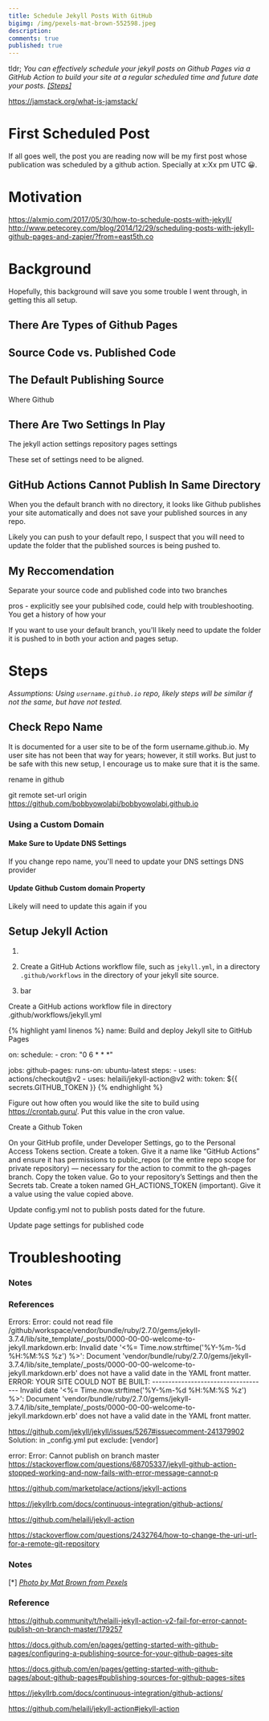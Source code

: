 ```yaml
---
title: Schedule Jekyll Posts With GitHub
bigimg: /img/pexels-mat-brown-552598.jpeg
description: 
comments: true
published: true
---
```


tldr; *You can effectively schedule your jekyll posts on Github Pages via a GitHub Action to build your site at a regular scheduled time and future date your posts.  [[Steps]](#steps)*

https://jamstack.org/what-is-jamstack/

# First Scheduled Post
If all goes well, the post you are reading now will be my first post whose publication was scheduled by a github action. Specially at x:Xx pm UTC 😀.

# Motivation

https://alxmjo.com/2017/05/30/how-to-schedule-posts-with-jekyll/
http://www.petecorey.com/blog/2014/12/29/scheduling-posts-with-jekyll-github-pages-and-zapier/?from=east5th.co

# Background
Hopefully, this background will save you some trouble I went through, in getting this all setup.

## There Are Types of Github Pages
## Source Code vs. Published Code
## The Default Publishing Source
Where Github 
## There Are Two Settings In Play
The jekyll action settings
repository pages settings

These set of settings need to be aligned.

## GitHub Actions Cannot Publish In Same Directory 
When you the default branch with no directory, it looks like Github publishes your site automatically and does not save your published sources in any repo.

Likely you can push to your default repo, I suspect that you will need to update the folder that the published sources is being pushed to.

## My Reccomendation
Separate your source code and published code into two branches

pros - explicitly see your publsihed code, could help with troubleshooting.  You get a history of how your 

If you want to use your default branch, you'll likely need to update the folder it is pushed to in both your action and pages setup.

# Steps 
*Assumptions: Using `username.github.io` repo, likely steps will be similar if not the same, but have not tested.*

## Check Repo Name
It is documented for a user site to be of the form username.github.io.  My user site has not been that way for years; however, it still works.  But just to be safe with this new setup, I encourage us to make sure that it is the same.

rename in github

git remote set-url origin https://github.com/bobbyowolabi/bobbyowolabi.github.io

### Using a Custom Domain

#### Make Sure to Update DNS Settings
If you change repo name, you'll need to update your DNS settings DNS provider

#### Update Github Custom domain Property 
Likely will need to update this again if you 


## Setup Jekyll Action
1. 

1. Create a GitHub Actions workflow file, such as `jekyll.yml`, in a directory `.github/workflows` in the directory of your jekyll site source.

1. bar


Create a GitHub actions workflow file in directory .github/workflows/jekyll.yml


{% highlight yaml linenos %}
name: Build and deploy Jekyll site to GitHub Pages

on:
  schedule:
    - cron: "0 6 * * *"

jobs:
  github-pages:
    runs-on: ubuntu-latest
    steps:
      - uses: actions/checkout@v2
      - uses: helaili/jekyll-action@v2
        with:
          token: ${{ secrets.GITHUB_TOKEN }}
{% endhighlight %}

Figure out how often you would like the site to build using https://crontab.guru/.  Put this value in the cron value.

Create a Github Token

On your GitHub profile, under Developer Settings, go to the Personal Access Tokens section.
Create a token. Give it a name like “GitHub Actions” and ensure it has permissions to public_repos (or the entire repo scope for private repository) — necessary for the action to commit to the gh-pages branch.
Copy the token value.
Go to your repository’s Settings and then the Secrets tab.
Create a token named GH_ACTIONS_TOKEN (important). Give it a value using the value copied above.


Update config.yml not to publish posts dated for the future.

Update page settings for published code

# Troubleshooting

### Notes

### References



Errors:
             Error: could not read file /github/workspace/vendor/bundle/ruby/2.7.0/gems/jekyll-3.7.4/lib/site_template/_posts/0000-00-00-welcome-to-jekyll.markdown.erb: Invalid date '<%= Time.now.strftime('%Y-%m-%d %H:%M:%S %z') %>': Document 'vendor/bundle/ruby/2.7.0/gems/jekyll-3.7.4/lib/site_template/_posts/0000-00-00-welcome-to-jekyll.markdown.erb' does not have a valid date in the YAML front matter.
             ERROR: YOUR SITE COULD NOT BE BUILT:
                    ------------------------------------
                    Invalid date '<%= Time.now.strftime('%Y-%m-%d %H:%M:%S %z') %>': Document 'vendor/bundle/ruby/2.7.0/gems/jekyll-3.7.4/lib/site_template/_posts/0000-00-00-welcome-to-jekyll.markdown.erb' does not have a valid date in the YAML front matter.

https://github.com/jekyll/jekyll/issues/5267#issuecomment-241379902
Solution: in _config.yml put exclude: [vendor]


error:
Error: Cannot publish on branch master
https://stackoverflow.com/questions/68705337/jekyll-github-action-stopped-working-and-now-fails-with-error-message-cannot-p


https://github.com/marketplace/actions/jekyll-actions

https://jekyllrb.com/docs/continuous-integration/github-actions/

https://github.com/helaili/jekyll-action



https://stackoverflow.com/questions/2432764/how-to-change-the-uri-url-for-a-remote-git-repository



### Notes
[<a name="series-photo">\*</a>] [*Photo by Mat Brown from Pexels*][post-photo]

### Reference
https://github.community/t/helaili-jekyll-action-v2-fail-for-error-cannot-publish-on-branch-master/179257

https://docs.github.com/en/pages/getting-started-with-github-pages/configuring-a-publishing-source-for-your-github-pages-site


https://docs.github.com/en/pages/getting-started-with-github-pages/about-github-pages#publishing-sources-for-github-pages-sites

https://jekyllrb.com/docs/continuous-integration/github-actions/


https://github.com/helaili/jekyll-action#jekyll-action


[post-photo]: https://www.pexels.com/photo/round-silver-colored-chronograph-watch-552598/

